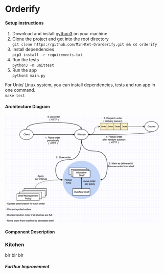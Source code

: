 # Orderify

#### Setup instructions
1. Download and install [python3](https://www.python.org/downloads/) on your machine.
2. Clone the project and get into the root directory <br>```git clone https://github.com/MinHtet-O/orderify.git && cd orderify```
3. Install dependencies <br>```pip3 install -r requirements.txt```
4. Run the tests <br>```python3 -m unittest```
5. Run the app <br>```python3 main.py```

For Unix/ Linux system, you can install dependencies, tests and run app in one command.<br>```make test```

#### Architecture Diagram
![alt text](https://github.com/MinHtet-O/orderify/blob/main/resources/diagrams/3_final_after_refactoring.png)

#### Component Description

### Kitchen
blr blr blr
##### Furthur Improvement
